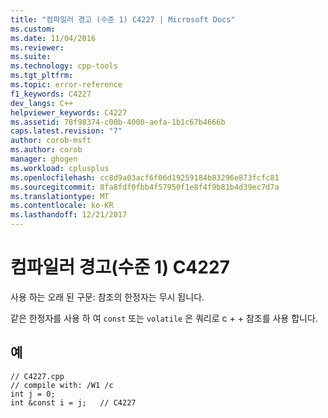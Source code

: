 ```yaml
---
title: "컴파일러 경고 (수준 1) C4227 | Microsoft Docs"
ms.custom: 
ms.date: 11/04/2016
ms.reviewer: 
ms.suite: 
ms.technology: cpp-tools
ms.tgt_pltfrm: 
ms.topic: error-reference
f1_keywords: C4227
dev_langs: C++
helpviewer_keywords: C4227
ms.assetid: 78f98374-c00b-4000-aefa-1b1c67b4666b
caps.latest.revision: "7"
author: corob-msft
ms.author: corob
manager: ghogen
ms.workload: cplusplus
ms.openlocfilehash: cc8d9a03acf6f06d19259184b83296e873fcfc81
ms.sourcegitcommit: 8fa8fdf0fbb4f57950f1e8f4f9b81b4d39ec7d7a
ms.translationtype: MT
ms.contentlocale: ko-KR
ms.lasthandoff: 12/21/2017
---
```

# <a name="compiler-warning-level-1-c4227"></a>컴파일러 경고(수준 1) C4227
사용 하는 오래 된 구문: 참조의 한정자는 무시 됩니다.  
  
 같은 한정자를 사용 하 여 `const` 또는 `volatile` 은 쿼리로 c + + 참조를 사용 합니다.  
  
## <a name="example"></a>예  
  
```  
// C4227.cpp  
// compile with: /W1 /c  
int j = 0;  
int &const i = j;   // C4227  
```